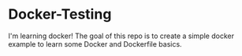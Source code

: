 # Docker-Testing

I'm learning docker!
The goal of this repo is to create a simple docker example to learn some Docker and Dockerfile basics.
